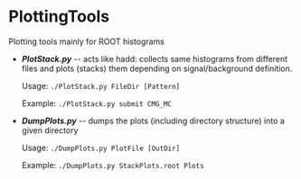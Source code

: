 # PlottingTools
Plotting tools mainly for ROOT histograms

* ***PlotStack.py*** -- acts like hadd: collects same histograms from different files and plots (stacks) them depending on signal/background definition.

  Usage: `./PlotStack.py FileDir [Pattern]`
  
  Example: `./PlotStack.py submit CMG_MC`
  
* ***DumpPlots.py*** -- dumps the plots (including directory structure) into a given directory 

  Usage: `./DumpPlots.py PlotFile [OutDir]`
  
  Example: `./DumpPlots.py StackPlots.root Plots`
